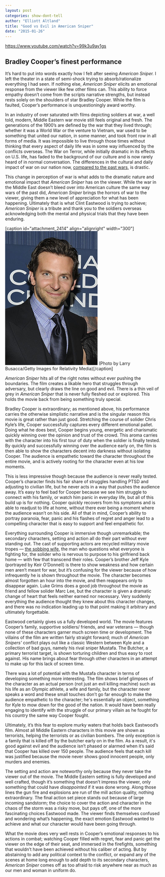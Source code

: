 ```yaml
---
layout: post
categories: show-dont-tell
author: "Elliott Altland"
title: "Good vs Evil in American Sniper"
date: "2015-01-26"
---
```


https://www.youtube.com/watch?v=99k3u9ay1gs

## Bradley Cooper’s finest performance

It’s hard to put into words exactly how I felt after seeing _American Sniper._ I left the theater in a state of semi-shock trying to absorb/rationalize everything I had seen. If nothing else, _American Sniper_ elicits an emotional response from the viewer like few other films can. This ability to force empathy doesn’t come from the scripts narrative strengths, but instead rests solely on the shoulders of star Bradley Cooper. While the film is faulted, Cooper’s performance is unquestioningly award worthy.

In an industry of over saturated with films depicting soldiers at war, a well told, modern, Middle Eastern war movie still feels original and fresh. The generations of the 1900’s are defined by the war that they lived through; whether it was a World War or the venture to Vietnam, war used to be something that united our nation, in some manner, and took front row in all forms of media. It was impossible to live through those times without thinking that every aspect of daily life was in some way influenced by the conflicts overseas. The War on Terror, while initially dramatic in its effects on U.S. life, has faded to the background of our culture and is now rarely heard of in normal conversation. The differences in the cultural and daily impact of war on our nation now, [compared to the past wars](http://www.theatlantic.com/features/archive/2014/12/the-tragedy-of-the-american-military/383516/), is drastic.

This change in perception of war is what adds to the dramatic nature and emotional impact that _American Sniper_ has on the viewer. While the war in the Middle East doesn’t bleed over into American culture the same way wars of the past did, _American Sniper_ brings the horrors of war to the viewer, giving them a new level of appreciation for what has been happening. Ultimately that is what Clint Eastwood is trying to achieve; _American Sniper_ is a tribute and thank you to the soldiers overseas acknowledging both the mental and physical trials that they have been enduring.

\[caption id="attachment\_2414" align="alignright" width="300"\][![(Photo by Larry Busacca/Getty Images for Relativity Media)](images/bradleycooper.jpg)](http://www.thehighscreen.com/wp-content/uploads/2015/01/bradleycooper.jpg) (Photo by Larry Busacca/Getty Images for Relativity Media)\[/caption\]

_American Sniper_ hits all of the right notes without ever pushing the boundaries. The film creates a likable hero that struggles through adversary, but clearly draws the line on good and evil. There is a thin veil of grey in _American Sniper_ that is never fully fleshed out or explored. This holds the movie back from being something truly special.

Bradley Cooper is extraordinary; as mentioned above, his performance carries the otherwise simplistic narrative and is the singular reason this movie is great rather than just good. Stretching the course of solider Chris Kyle’s life, Cooper successfully captures every different emotional pallet. Doing what he does best, Cooper begins young, energetic and charismatic quickly winning over the opinion and trust of the crowd. This aroma carries with the character into his first tour of duty when the soldier is finally tested. By quickly and successfully winning over the audience early on, the film is then able to show the characters decent into darkness without isolating Cooper. The audience is empathetic toward the character throughout the entire movie, and is actively rooting for the character even at his low moments.

This is less impressive though because the audience is never really tested. Cooper’s character finds his fair share of struggles handling PTSD and adjusting to civilian life, but he never acts in a way that pushes the audience away. It’s easy to feel bad for Cooper because we see him struggle to connect with his family, or watch him panic in everyday life, but all of this build up is for nothing. Cooper quickly recovers from his symptoms and is able to readjust to life at home, without there ever being a moment where the audience wasn’t on his side. All of that in mind, Cooper’s ability to portray paranoia, fear, panic and his flashes of regret and anger lead to a compelling character that is easy to support and feel empathetic for.

Everything surrounding Cooper is immersive though unremarkable; the secondary characters, setting and action all do their part without ever standing out. The cast of supporting actors are recycled military movie tropes — [the sobbing wife](http://grantland.com/hollywood-prospectus/and-the-oscar-for-crying-on-the-phone-goes-to-sienna-miller/), the man who questions what everyone is fighting for, the solider who is nervous to purpose to his girlfriend back home — with few that transcend their roles. Cooper’s brother Jeff Kyle (portrayed by Keir O’Donnell) is there to show weakness and how certain men aren’t meant for war, but it’s confusing for the viewer because of how infrequently he is shown throughout the movie. The character becomes almost forgotten an hour into the movie, and then reappears only to disappear again. Luke Grims does a good job throughout the movie as friend and fellow solider Marc Lee, but the character is given a dramatic change of heart that feels neither earned nor necessary. Very suddenly everything the audience thought they knew about this character changes, and there was no indication leading up to that point making it arbitrary and ultimately forgettable.

Eastwood certainly gives us a fully developed world. The movie features Cooper’s family, supportive soldiers/ friends, and war veterans — though none of these characters garner much screen time or development. The villains of the film are written fairly straight forward; much of _American Snipers'_ conflict plays out like a classic Western between Kyle and a collection of bad guys, namely his rival sniper Mustafa. The Butcher, a primary terrorist target, is shown torturing children and thus easy to root against. His name brings about fear through other characters in an attempt to make up for this lack of screen time.

There was a lot of potential with the Mustafa character in terms of developing something more interesting. The film shows brief glimpses of the character as an actual person (not just an evil killing machine) such as his life as an Olympic athlete, a wife and family, but the character never speaks a word and these small touches don’t go far enough to make the audience empathetic to the character; he's essentially an object, something for Kyle to mow down for the good of the nation. It would have been really engaging to identify with the struggle of our primary villain as he fought for his country the same way Cooper fought.

Ultimately, it’s this fear to explore murky waters that holds back Eastwood’s film. Almost all Middle Eastern characters in this movie are shown as terrorists, helping the terrorists or as civilian bombers. The only exception is a family that is killed off by the butcher early on in the film. As a result, it's good against evil and the audience isn’t phased or alarmed when it’s said that Cooper has killed over 150 people. The audience feels that each kill was justified because the movie never shows good innocent people, only murders and enemies.

The setting and action are noteworthy only because they never take the viewer out of the movie. The Middle Eastern setting is fully developed and well crafted, though it’s something that doesn’t impress the viewer, only something that could have _disappointed_ if it was done wrong. Along those lines the gun fire and explosions are run of the mill action quality, nothing extraordinary. The final action set piece stands out because of large incoming sandstorm; the choice to cover the action and character in the chaos of the storm was a risky move, but pays off, one of the more fascinating choices Eastwood made. The viewer finds themselves confused and wondering what’s happening, the exact emotion Eastwood wanted to achieve and what our character would have been going through.

What the movie does very well rests in Cooper’s emotional responses to his actions in combat; watching Cooper filled with regret, fear and panic get the viewer on the edge of their seat, and immersed in the firefights, something that wouldn’t have been achieved without his caliber of acting. But by abstaining to add any political context to the conflict, or expand any of the scenes at home long enough to add depth to its secondary characters, _American Sniper_ comes off as too afraid to risk anywhere near as much as our men and woman in uniform do.

